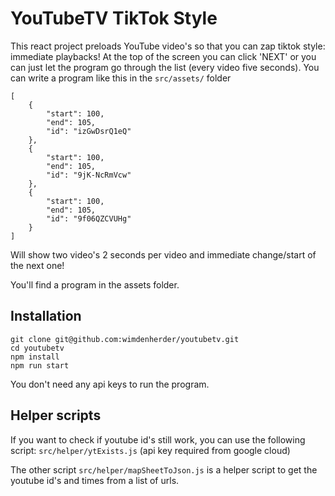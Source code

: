 # YouTubeTV TikTok Style

This react project preloads YouTube video's so that you can zap tiktok style: immediate playbacks! At the top of the screen you can click 'NEXT' or you can just let the program go through the list (every video five seconds). You can write a program like this in the `src/assets/` folder
```
[
    {
        "start": 100,
        "end": 105,
        "id": "izGwDsrQ1eQ"
    },
    {
        "start": 100,
        "end": 105,
        "id": "9jK-NcRmVcw"
    },
    {
        "start": 100,
        "end": 105,
        "id": "9f06QZCVUHg"
    }
]
```
Will show two video's 2 seconds per video and immediate change/start of the next one!  

You'll find a program in the assets folder.

## Installation

```
git clone git@github.com:wimdenherder/youtubetv.git
cd youtubetv
npm install
npm run start
```

You don't need any api keys to run the program.

## Helper scripts

If you want to check if youtube id's still work, you can use the following script: `src/helper/ytExists.js` (api key required from google cloud)

The other script `src/helper/mapSheetToJson.js` is a helper script to get the youtube id's and times from a list of urls.